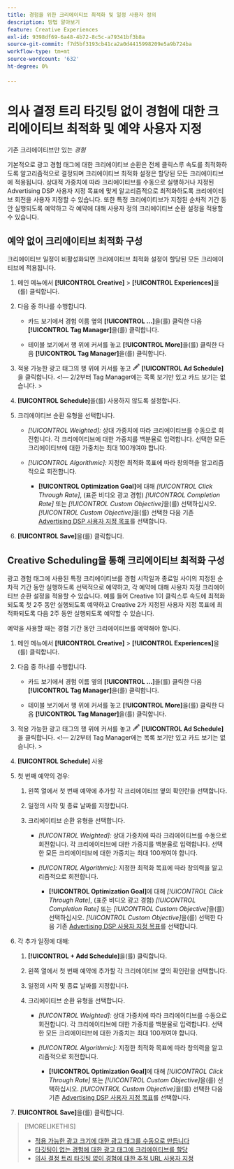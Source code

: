 ```yaml
---
title: 경험을 위한 크리에이티브 최적화 및 일정 사용자 정의
description: 방법 알아보기
feature: Creative Experiences
exl-id: 9398df69-6a48-4b72-8c5c-a79341bf3b8a
source-git-commit: f7d5bf3193cb41ca2a0d4415998209e5a9b724ba
workflow-type: tm+mt
source-wordcount: '632'
ht-degree: 0%

---
```


# 의사 결정 트리 타깃팅 없이 경험에 대한 크리에이티브 최적화 및 예약 사용자 지정

기존 크리에이티브만 있는 *경험*

기본적으로 광고 경험 태그에 대한 크리에이티브 순환은 전체 클릭스루 속도를 최적화하도록 알고리즘적으로 결정되며 크리에이티브 최적화 설정은 할당된 모든 크리에이티브에 적용됩니다. 상대적 가중치에 따라 크리에이티브를 수동으로 실행하거나 지정된 Advertising DSP 사용자 지정 목표에 맞게 알고리즘적으로 최적화하도록 크리에이티브 회전을 사용자 지정할 수 있습니다. 또한 특정 크리에이티브가 지정된 순차적 기간 동안 실행되도록 예약하고 각 예약에 대해 사용자 정의 크리에이티브 순환 설정을 적용할 수 있습니다.

## 예약 없이 크리에이티브 최적화 구성

크리에이티브 일정이 비활성화되면 크리에이티브 최적화 설정이 할당된 모든 크리에이티브에 적용됩니다.

1. 메인 메뉴에서 **[!UICONTROL Creative]** > **[!UICONTROL Experiences]**&#x200B;을(를) 클릭합니다.

1. 다음 중 하나를 수행합니다.

   * 카드 보기에서 경험 이름 옆의 **[!UICONTROL ...]**&#x200B;을(를) 클릭한 다음 **[!UICONTROL Tag Manager]**&#x200B;을(를) 클릭합니다.

   * 테이블 보기에서 행 위에 커서를 놓고 **[!UICONTROL More]**&#x200B;을(를) 클릭한 다음 **[!UICONTROL Tag Manager]**&#x200B;을(를) 클릭합니다.

1. 적용 가능한 광고 태그의 행 위에 커서를 놓고 ![광고 일정](/help/creative/assets/edit-gray.png "추적 URL 편집") **[!UICONTROL Ad Schedule]**&#x200B;을 클릭합니다. <!-- For targeted experiences, this is "Edit Schedules" -->&lt;!— 2/2부터 Tag Manager에는 목록 보기만 있고 카드 보기는 없습니다. >

1. **[!UICONTROL Schedule]**&#x200B;을(를) 사용하지 않도록 설정합니다.

1. 크리에이티브 순환 유형을 선택합니다.

   * *[!UICONTROL Weighted]:* 상대 가중치에 따라 크리에이티브를 수동으로 회전합니다. 각 크리에이티브에 대한 가중치를 백분율로 입력합니다. 선택한 모든 크리에이티브에 대한 가중치는 최대 100개여야 합니다.

   * *[!UICONTROL Algorithmic]:* 지정한 최적화 목표에 따라 창의력을 알고리즘적으로 회전합니다.

      * **[!UICONTROL Optimization Goal]**&#x200B;에 대해 *[!UICONTROL Click Through Rate]*, (표준 비디오 광고 경험) *[!UICONTROL Completion Rate]* 또는 *[!UICONTROL Custom Objective]*&#x200B;을(를) 선택하십시오.  *[!UICONTROL Custom Objective]*&#x200B;을(를) 선택한 다음 기존 [Advertising DSP 사용자 지정 목표](/help/dsp/optimization/custom-goal.md)를 선택합니다.<!-- Verify -->

1. **[!UICONTROL Save]**&#x200B;을(를) 클릭합니다.

## Creative Scheduling을 통해 크리에이티브 최적화 구성

광고 경험 태그에 사용된 특정 크리에이티브를 경험 시작일과 종료일 사이의 지정된 순차적 기간 동안 실행하도록 선택적으로 예약하고, 각 예약에 대해 사용자 지정 크리에이티브 순환 설정을 적용할 수 있습니다. 예를 들어 Creative 1이 클릭스루 속도에 최적화되도록 첫 2주 동안 실행되도록 예약하고 Creative 2가 지정된 사용자 지정 목표에 최적화되도록 다음 2주 동안 실행되도록 예약할 수 있습니다.

예약을 사용할 때는 경험 기간 동안 크리에이티브를 예약해야 합니다.

1. 메인 메뉴에서 **[!UICONTROL Creative]** > **[!UICONTROL Experiences]**&#x200B;을(를) 클릭합니다.

1. 다음 중 하나를 수행합니다.

   * 카드 보기에서 경험 이름 옆의 **[!UICONTROL ...]**&#x200B;을(를) 클릭한 다음 **[!UICONTROL Tag Manager]**&#x200B;을(를) 클릭합니다.

   * 테이블 보기에서 행 위에 커서를 놓고 **[!UICONTROL More]**&#x200B;을(를) 클릭한 다음 **[!UICONTROL Tag Manager]**&#x200B;을(를) 클릭합니다.

1. 적용 가능한 광고 태그의 행 위에 커서를 놓고 ![광고 일정](/help/creative/assets/edit-gray.png "추적 URL 편집") **[!UICONTROL Ad Schedule]**&#x200B;을 클릭합니다. <!-- For targeted experiences, this is "Edit Schedules" -->&lt;!— 2/2부터 Tag Manager에는 목록 보기만 있고 카드 보기는 없습니다. >

1. **[!UICONTROL Schedule]** 사용

1. 첫 번째 예약의 경우:

   1. 왼쪽 열에서 첫 번째 예약에 추가할 각 크리에이티브 옆의 확인란을 선택합니다.

   1. 일정의 시작 및 종료 날짜를 지정합니다.

   1. 크리에이티브 순환 유형을 선택합니다.

      * *[!UICONTROL Weighted]:* 상대 가중치에 따라 크리에이티브를 수동으로 회전합니다. 각 크리에이티브에 대한 가중치를 백분율로 입력합니다. 선택한 모든 크리에이티브에 대한 가중치는 최대 100개여야 합니다.

      * *[!UICONTROL Algorithmic]:* 지정한 최적화 목표에 따라 창의력을 알고리즘적으로 회전합니다.

         * **[!UICONTROL Optimization Goal]**&#x200B;에 대해 *[!UICONTROL Click Through Rate]*, (표준 비디오 광고 경험) *[!UICONTROL Completion Rate]* 또는 *[!UICONTROL Custom Objective]*&#x200B;을(를) 선택하십시오.  *[!UICONTROL Custom Objective]*&#x200B;을(를) 선택한 다음 기존 [Advertising DSP 사용자 지정 목표](/help/dsp/optimization/custom-goal.md)를 선택합니다.<!-- Verify -->

1. 각 추가 일정에 대해:

   1. **[!UICONTROL + Add Schedule]**&#x200B;을(를) 클릭합니다.

   1. 왼쪽 열에서 첫 번째 예약에 추가할 각 크리에이티브 옆의 확인란을 선택합니다.

   1. 일정의 시작 및 종료 날짜를 지정합니다.

   1. 크리에이티브 순환 유형을 선택합니다.

      * *[!UICONTROL Weighted]:* 상대 가중치에 따라 크리에이티브를 수동으로 회전합니다. 각 크리에이티브에 대한 가중치를 백분율로 입력합니다. 선택한 모든 크리에이티브에 대한 가중치는 최대 100개여야 합니다.

      * *[!UICONTROL Algorithmic]:* 지정한 최적화 목표에 따라 창의력을 알고리즘적으로 회전합니다.

         * **[!UICONTROL Optimization Goal]**&#x200B;에 대해 *[!UICONTROL Click Through Rate]* 또는 *[!UICONTROL Custom Objective]*&#x200B;을(를) 선택하십시오.  *[!UICONTROL Custom Objective]*&#x200B;을(를) 선택한 다음 기존 [Advertising DSP 사용자 지정 목표](/help/dsp/optimization/custom-goal.md)를 선택합니다.<!-- Verify -->

1. **[!UICONTROL Save]**&#x200B;을(를) 클릭합니다.

>[!MORELIKETHIS]
>
>* [적용 가능한 광고 크기에 대한 광고 태그를 수동으로 만듭니다](/help/creative/experiences/experience-tag-create-manually.md)
>* [타깃팅이 없는 경험에 대한 광고 태그에 크리에이티브를 할당](experience-tag-assign-creatives.md)
>* [의사 결정 트리 타깃팅 없이 경험에 대한 추적 URL 사용자 지정](experience-tracking-urls-no-targeting.md)
